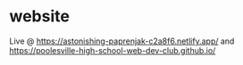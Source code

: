 # website
Live @ https://astonishing-paprenjak-c2a8f6.netlify.app/ and https://poolesville-high-school-web-dev-club.github.io/
